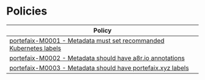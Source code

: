 # Policies

<!-- BEGIN_POLICIES_DOC -->

| Policy                                                                                                    |
| --------------------------------------------------------------------------------------------------------- |
| [portefaix-M0001 - Metadata must set recommanded Kubernetes labels](kubewarden/M0001-metadata-labels)     |
| [portefaix-M0002 - Metadata should have a8r.io annotations](kubewarden/M0002-metadata-annotations)        |
| [portefaix-M0003 - Metadata should have portefaix.xyz labels](kubewarden/M0003-metadata-portefaix-labels) |

<!-- END_POLICIES_DOC -->
